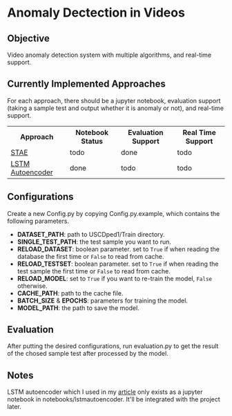 

# Anomaly Dectection in Videos
## Objective
Video anomaly detection system with multiple algorithms, and real-time support.

## Currently Implemented Approaches
For each approach, there should be a jupyter notebook, evaluation support (taking a sample test and output whether it is anomaly or not), and real-time support.
<table style="width:100%;">
    <tr>
        <th>Approach</th>
        <th>Notebook Status</th>
        <th>Evaluation Support</th>
        <th>Real Time Support</th>
    </tr>
    <tr>
        <td><a href="http://arxiv.org/abs/1701.01546">STAE</a></td>
        <td>todo</td>
        <td>done</td>
        <td>todo</td>
    </tr>
    <tr>
        <td><a href="https://arxiv.org/abs/1604.04574">LSTM Autoencoder</a></td>
        <td>done</td>
        <td>todo</td>
        <td>todo</td>
    </tr>
</table>

## Configurations
Create a new Config.py by copying Config.py.example, which contains the following parameters.
- **DATASET_PATH**: path to USCDped1/Train directory.
- **SINGLE_TEST_PATH**: the test sample you want to run.
- **RELOAD_DATASET**: boolean parameter. set to `True` if when reading the database the first time or `False` to read from cache.
- **RELOAD_TESTSET**: boolean parameter. set to `True` if when reading the test sample the first time or `False` to read from cache.
- **RELOAD_MODEL**: set to `True` if you want to re-train the model, `False` otherwise.
- **CACHE_PATH**: path to the cache file.
- **BATCH_SIZE** & **EPOCHS**: parameters for training the model.
- **MODEL_PATH**: the path to save the model.
## Evaluation
After putting the desired configurations, run evaluation.py to get the result of the chosed sample test after processed by the model.

## Notes
LSTM autoencoder which I used in my [article](https://towardsdatascience.com/prototyping-an-anomaly-detection-system-for-videos-step-by-step-using-lstm-convolutional-4e06b7dcdd29 "Anomaly Detection in Videos using LSTM Convolutional Autoencoder")
 only exists as a jupyter notebook in notebooks/lstmautoencoder. It'll be integrated with the project later.
